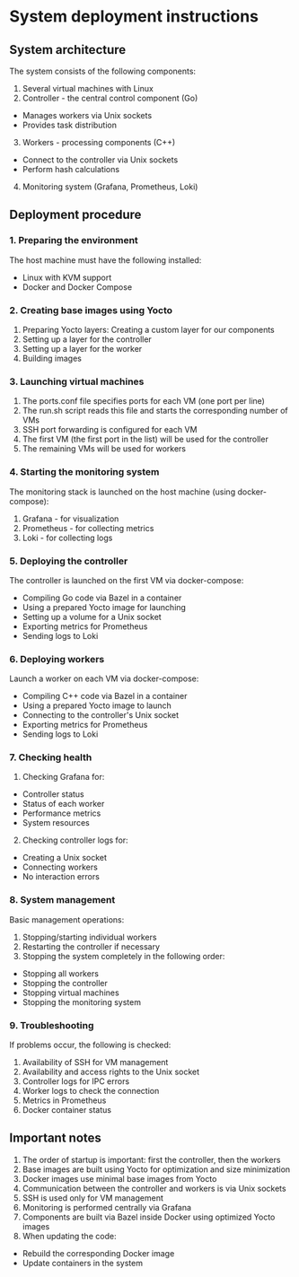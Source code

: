 # System deployment instructions

## System architecture

The system consists of the following components:
1. Several virtual machines with Linux
2. Controller - the central control component (Go)
- Manages workers via Unix sockets
- Provides task distribution
3. Workers - processing components (C++)
- Connect to the controller via Unix sockets
- Perform hash calculations
4. Monitoring system (Grafana, Prometheus, Loki)

## Deployment procedure

### 1. Preparing the environment

The host machine must have the following installed:
- Linux with KVM support
- Docker and Docker Compose

### 2. Creating base images using Yocto

1. Preparing Yocto layers: Creating a custom layer for our components
2. Setting up a layer for the controller
3. Setting up a layer for the worker
4. Building images

### 3. Launching virtual machines

1. The ports.conf file specifies ports for each VM (one port per line)
2. The run.sh script reads this file and starts the corresponding number of VMs
3. SSH port forwarding is configured for each VM
4. The first VM (the first port in the list) will be used for the controller
5. The remaining VMs will be used for workers

### 4. Starting the monitoring system

The monitoring stack is launched on the host machine (using docker-compose):
1. Grafana - for visualization
2. Prometheus - for collecting metrics
3. Loki - for collecting logs

### 5. Deploying the controller

The controller is launched on the first VM via docker-compose:
* Compiling Go code via Bazel in a container
* Using a prepared Yocto image for launching
* Setting up a volume for a Unix socket
* Exporting metrics for Prometheus
* Sending logs to Loki

### 6. Deploying workers

Launch a worker on each VM via docker-compose:
* Compiling C++ code via Bazel in a container
* Using a prepared Yocto image to launch
* Connecting to the controller's Unix socket
* Exporting metrics for Prometheus
* Sending logs to Loki

### 7. Checking health

1. Checking Grafana for:
- Controller status
- Status of each worker
- Performance metrics
- System resources

2. Checking controller logs for:
- Creating a Unix socket
- ​​Connecting workers
- No interaction errors

### 8. System management

Basic management operations:
1. Stopping/starting individual workers
2. Restarting the controller if necessary
3. Stopping the system completely in the following order:
- Stopping all workers
- Stopping the controller
- Stopping virtual machines
- Stopping the monitoring system

### 9. Troubleshooting

If problems occur, the following is checked:
1. Availability of SSH for VM management
2. Availability and access rights to the Unix socket
3. Controller logs for IPC errors
4. Worker logs to check the connection
5. Metrics in Prometheus
6. Docker container status

## Important notes

1. The order of startup is important: first the controller, then the workers
2. Base images are built using Yocto for optimization and size minimization
3. Docker images use minimal base images from Yocto
4. Communication between the controller and workers is via Unix sockets
5. SSH is used only for VM management
6. Monitoring is performed centrally via Grafana
7. Components are built via Bazel inside Docker using optimized Yocto images
8. When updating the code:
- Rebuild the corresponding Docker image
- Update containers in the system
